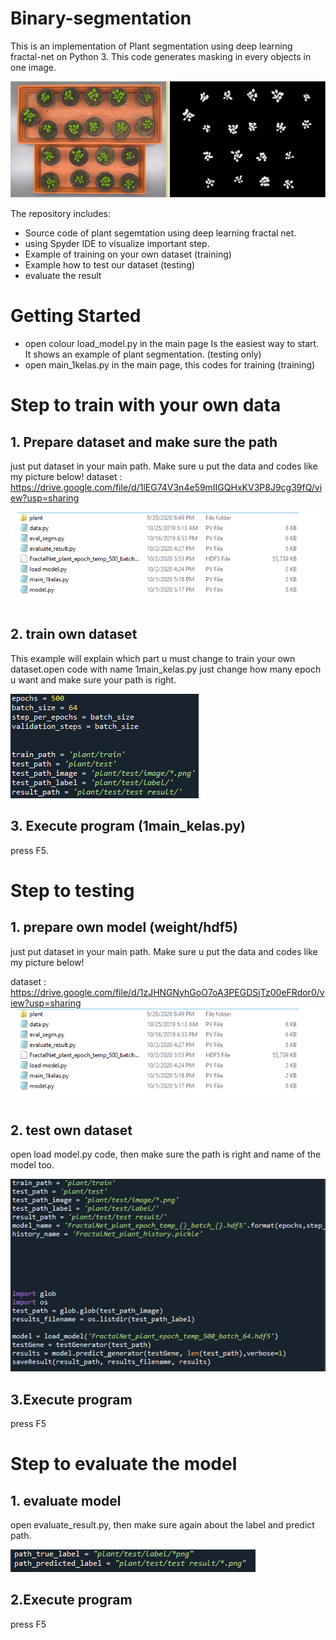 # Binary-segmentation


This is an implementation of Plant segmentation using deep learning fractal-net on Python 3. This code generates masking in every objects in one image.

![Binary segmentation Sample](assets/1.PNG)

The repository includes:
* Source code of plant segemtation using deep learning fractal net.
* using Spyder IDE to visualize important step.
* Example of training on your own dataset (training)
* Example how to test our dataset (testing)
* evaluate the result 

# Getting Started
* open colour load_model.py in the main page  Is the easiest way to start. It shows an example of plant segmentation. (testing only)
* open main_1kelas.py in the main page, this codes for training (training)


# Step to train  with your own data

## 1. Prepare dataset and make sure the path 
just put dataset in your main path. Make sure u put the data and codes like my picture below!
dataset : https://drive.google.com/file/d/1lEG74V3n4e59mIIGQHxKV3P8J9cg39fQ/view?usp=sharing

![](assets/step1.PNG)

## 2. train own dataset
This example will explain which part u must change to train your own dataset.open code with name 1main_kelas.py 
just change how many epoch u want and make sure your path is right. 

![](assets/step2.PNG)

## 3. Execute program (1main_kelas.py) 
press F5.



# Step to testing 

## 1. prepare own model (weight/hdf5)
just put dataset in your main path. Make sure u put the data and codes like my picture below!

dataset : https://drive.google.com/file/d/1zJHNGNyhGoO7oA3PEGDSjTz00eFRdor0/view?usp=sharing
![](assets/step1.PNG)

## 2. test own dataset
open load model.py code, then make sure the path is right and name of the model too.

![](assets/step3.PNG)

## 3.Execute program
press F5



# Step to evaluate the model

## 1. evaluate model
open evaluate_result.py, then make sure again about the label and predict path.

![](assets/step4.PNG)

## 2.Execute program
press F5
